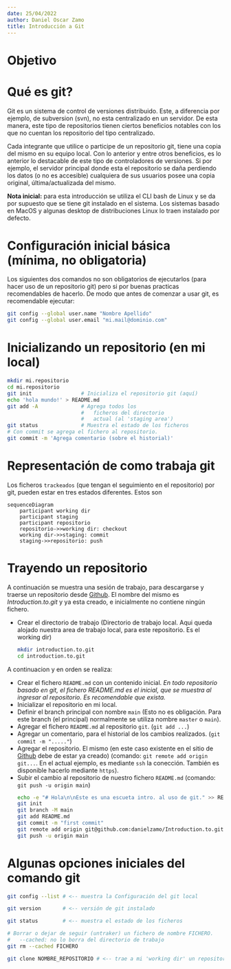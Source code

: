 ```yaml
---
date: 25/04/2022
author: Daniel Oscar Zamo
title: Introducción a Git
---
```

 
# Objetivo
 
# Qué es git?
 
Git es un sistema de control de versiones distribuido. Este, a diferencia por ejemplo, de subversion (svn), no esta centralizado en un servidor. De esta manera, este tipo de repositorios tienen ciertos beneficios notables con los que no cuentan los repositorio del tipo centralizado.

Cada integrante que utilice o participe de un repositorio git, tiene una copia del mismo en su equipo local. Con lo anterior y entre otros beneficios, es lo anterior lo destacable de este tipo de controladores de versiones. Si por ejemplo, el servidor principal donde esta el repositorio se daña perdiendo los datos (o no es accesible) cualquiera de sus usuarios posee una copia original, última/actualizada del mismo.

__Nota inicial:__ para esta introducción se utiliza el CLI bash de Linux y se da por supuesto que se tiene git instalado en el sistema. Los sistemas basado en MacOS y algunas desktop de distribuciones Linux lo traen instalado por defecto.

# Configuración inicial básica (mínima, no obligatoria)
Los siguientes dos comandos no son obligatorios de ejecutarlos (para hacer uso de un repositorio git) pero si por buenas practicas recomendables de hacerlo. De modo que antes de comenzar a usar git, es recomendable ejecutar:

```bash
git config --global user.name "Nombre Apellido"
git config --global user.email "mi.mail@dominio.com"
```

# Inicializando un repositorio (en mi local)

```bash
mkdir mi.repositorio
cd mi.repositorio
git init                # Inicializa el repositorio git (aquí)
echo 'hola mundo!' > README.md
git add -A              # Agrega todos los 
                        #   ficheros del directorio 
                        #   actual (al 'staging area')
git status              # Muestra el estado de los ficheros
# Con commit se agrega el fichero al repositorio. 
git commit -m 'Agrega comentario (sobre el historial)'

```

# Representación de como trabaja git

Los ficheros `trackeados` (que tengan el seguimiento en el repositorio) por git, pueden estar en tres estados diferentes. Estos son

```mermaid
sequenceDiagram
    participant working dir
    participant staging
    participant repositorio
    repositorio->>working dir: checkout
    working dir->>staging: commit
    staging->>repositorio: push
```

# Trayendo un repositorio

A continuación se muestra una sesión de trabajo, para descargarse y traerse un repositorio desde [Github][github.web]. El nombre del mismo es _Introduction.to.git_ y ya esta creado, e inicialmente no contiene ningún fichero.

- Crear el directorio de trabajo (Directorio de trabajo local. Aqui queda alojado nuestra area de trabajo local, para este repositorio. Es el working dir)

    ```bash
    mkdir introduction.to.git
    cd introduction.to.git
    ```
A continuacion y en orden se realiza:
- Crear el fichero `README.md` con un contenido inicial. _En todo repositorio basado en git, el fichero README.md es el inicial, que se muestra al ingresar al repositorio. Es recomendable que exista._
- Inicializar el repositorio en mi local.
- Definir el branch principal con nombre `main` (Esto no es obligación. Para este branch (el principal) normalmente se utiliza nombre `master` o `main`).
- Agregar el fichero `README.md` al repositorio `git`. (`git add ...`)
- Agregar un comentario, para el historial de los cambios realizados. (`git commit -m "....."`)
- Agregar el repositorio. El mismo (en este caso existente en el sitio de [Github][github.web] debe de estar ya creado) (comando: `git remote add origin git...`. En el actual ejemplo, es mediante `ssh` la conección. También es disponible hacerlo mediante `https`).
- Subir el cambio al repositorio de nuestro fichero `README.md` (comando: `git push -u origin main`)
   ```bash
   echo -e "# Hola\n\nEste es una escueta intro. al uso de git." >> README.md
   git init
   git branch -M main
   git add README.md 
   git commit -m "first commit"
   git remote add origin git@github.com:danielzamo/Introduction.to.git
   git push -u origin main
   ```

[github.web]: https://github.com "Sitio web github"


# Algunas opciones iniciales del comando git

```bash
git config --list # <-- muestra la Configuración del git local

git version       # <-- versión de git instalado

git status        # <-- muestra el estado de los ficheros

# Borrar o dejar de seguir (untraker) un fichero de nombre FICHERO.
#   --cached: no lo borra del directorio de trabajo
git rm --cached FICHERO

git clone NOMBRE_REPOSITORIO # <-- trae a mi 'working dir' un repositorio creado

```

